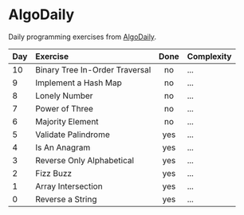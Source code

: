 # AlgoDaily
Daily programming exercises from [AlgoDaily](http://www.algodaily.com/).

| Day | Exercise | Done | Complexity
|:--- |:-------- |:----:|:----------
| 10  | Binary Tree In-Order Traversal | no | ...
| 9   | Implement a Hash Map | no | ...
| 8   | Lonely Number | no | ...
| 7   | Power of Three | no | ...
| 6   | Majority Element | no | ...
| 5   | Validate Palindrome | yes | ...
| 4   | Is An Anagram | yes | ...
| 3   | Reverse Only Alphabetical | yes | ...
| 2   | Fizz Buzz | yes | ...
| 1   | Array Intersection | yes | ...
| 0   | Reverse a String | yes | ...
